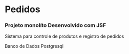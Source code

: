 # Pedidos
### Projeto monolíto Desenvolvido com JSF
Sistema para controle de produtos e registro de pedidos

Banco de Dados Postgresql
